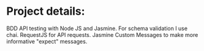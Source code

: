 # Project details:
BDD API testing with Node JS and Jasmine.
For schema validation I use chai. 
RequestJS for API requests.
Jasmine Custom Messages to make more informative "expect" messages.

